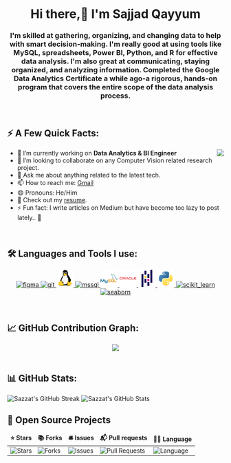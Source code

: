 <h1 align="center">Hi there,👋 I'm Sajjad Qayyum</h1>

<h3 align="center">I'm skilled at gathering, organizing, and changing data to help with smart decision-making. I'm really good at using tools like MySQL, spreadsheets, Power BI, Python, and R for effective data analysis. I'm also great at communicating, staying organized, and analyzing information. Completed the Google Data Analytics Certificate a while ago-a rigorous, hands-on program that covers the entire scope of the data analysis process.</h3>

<br>

## ⚡ A Few Quick Facts:

<img align="right" src="https://github.com/sajjad425/sajjad425/blob/master/gifs/octocat-anime.gif" />

- 🔭 I’m currently working on **Data Analytics & BI Engineer**
- 👯 I’m looking to collaborate on any Computer Vision related research project.
- 💬 Ask me about anything related to the latest tech.
- 📫 How to reach me: [Gmail](mailto:sqayyum425@gmail.com)
- 😄 Pronouns: He/Him
- 🧾 Check out my [resume](https://sajjad425.me/files/sajjad425-cv.pdf).
- ⚡ Fun fact: I write articles on Medium but have become too lazy to post lately.. 🤣

<br>

## 🛠️ Languages and Tools I use:

<p align="center"> 
    <a href="https://www.figma.com/" target="_blank" rel="noreferrer"> <img src="https://www.vectorlogo.zone/logos/figma/figma-icon.svg" alt="figma" width="40" height="40"/> </a> <a href="https://git-scm.com/" target="_blank" rel="noreferrer"> <img src="https://www.vectorlogo.zone/logos/git-scm/git-scm-icon.svg" alt="git" width="40" height="40"/> </a> <a href="https://www.linux.org/" target="_blank" rel="noreferrer"> <img src="https://raw.githubusercontent.com/devicons/devicon/master/icons/linux/linux-original.svg" alt="linux" width="40" height="40"/> </a> <a href="https://www.microsoft.com/en-us/sql-server" target="_blank" rel="noreferrer"> <img src="https://www.svgrepo.com/show/303229/microsoft-sql-server-logo.svg" alt="mssql" width="40" height="40"/> </a> <a href="https://www.mysql.com/" target="_blank" rel="noreferrer"> <img src="https://raw.githubusercontent.com/devicons/devicon/master/icons/mysql/mysql-original-wordmark.svg" alt="mysql" width="40" height="40"/> </a> <a href="https://www.oracle.com/" target="_blank" rel="noreferrer"> <img src="https://raw.githubusercontent.com/devicons/devicon/master/icons/oracle/oracle-original.svg" alt="oracle" width="40" height="40"/> </a> <a href="https://pandas.pydata.org/" target="_blank" rel="noreferrer"> <img src="https://raw.githubusercontent.com/devicons/devicon/2ae2a900d2f041da66e950e4d48052658d850630/icons/pandas/pandas-original.svg" alt="pandas" width="40" height="40"/> </a> <a href="https://www.python.org" target="_blank" rel="noreferrer"> <img src="https://raw.githubusercontent.com/devicons/devicon/master/icons/python/python-original.svg" alt="python" width="40" height="40"/> </a> <a href="https://scikit-learn.org/" target="_blank" rel="noreferrer"> <img src="https://upload.wikimedia.org/wikipedia/commons/0/05/Scikit_learn_logo_small.svg" alt="scikit_learn" width="40" height="40"/> </a> <a href="https://seaborn.pydata.org/" target="_blank" rel="noreferrer"> <img src="https://seaborn.pydata.org/_images/logo-mark-lightbg.svg" alt="seaborn" width="40" height="40"/> </a>
</p>

<br>

## 📈 GitHub Contribution Graph:

<div align="center">
    <img height="300px" src="https://github-readme-activity-graph.vercel.app/graph?username=sajjad425&theme=minimal"/>
</div>
<br>

## 📊 GitHub Stats:

<img alt="Sazzat's GitHub Streak" src="https://github-readme-streak-stats.herokuapp.com/?user=sajjad425&theme=white&&hide_border=true" width='48%' /> <img alt="Sazzat's GitHub Stats" src="https://github-readme-stats-mauve-ten.vercel.app/api?username=sajjad425&show_icons=true&hide_border=true&count_private=true&include_all_commits=true" width='48%' />
<br>

## 🚧 Open Source Projects

<table align="center">
    <thead align="center">
        <tr border: none;>
            <td><b>⭐ Stars</b></td>
            <td><b>📚 Forks</b></td>
            <td><b>🛎 Issues</b></td>
            <td><b>📬 Pull requests</b></td>
            <td><b>👨‍💻 Language</b></td>
        </tr>
    </thead>
    <tbody>
        <tr>
            <td><img alt="Stars" src="https://img.shields.io/github/stars/sajjad425/sajjad425.me?style=flat-square&labelColor=343b41"/></td>
            <td><img alt="Forks" src="https://img.shields.io/github/forks/sajjad425/sajjad425.me?style=flat-square&labelColor=343b41"/></td>
            <td><img alt="Issues" src="https://img.shields.io/github/issues/sajjad425/sajjad425.me?style=flat-square&labelColor=343b41"/></td>
            <td><img alt="Pull Requests" src="https://img.shields.io/github/issues-pr/sajjad425/sajjad425.me?style=flat-square&labelColor=343b41"/></td>
            <td><img alt="Language" src="https://img.shields.io/github/languages/top/sajjad425/sajjad425.me?style=flat-square"/></td>
        </tr>
    </tbody>
</table>
<br>
